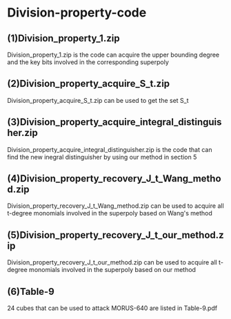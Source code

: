 Division-property-code
===
(1)Division_property_1.zip
----
Division_property_1.zip is the code can acquire the upper bounding degree and the key bits involved in the corresponding superpoly

(2)Division_property_acquire_S_t.zip
----
Division_property_acquire_S_t.zip can be used to get the set S_t

(3)Division_property_acquire_integral_distinguisher.zip
----
Division_property_acquire_integral_distinguisher.zip is the code that can find the new inegral distinguisher by using our method in section 5

(4)Division_property_recovery_J_t_Wang_method.zip 
----
Division_property_recovery_J_t_Wang_method.zip can be used to acquire all t-degree monomials involved in the superpoly based on Wang's method

(5)Division_property_recovery_J_t_our_method.zip 
----
Division_property_recovery_J_t_our_method.zip can be used to acquire all t-degree monomials involved in the superpoly based on our method

(6)Table-9
----
24 cubes that can be used to attack MORUS-640 are listed in Table-9.pdf




